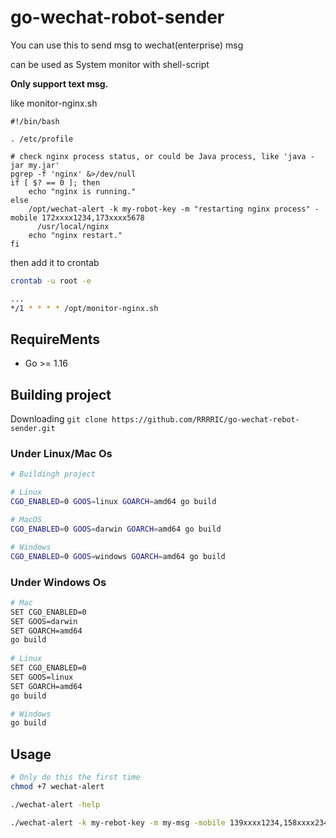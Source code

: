 # go-wechat-robot-sender

You can use this to send msg to wechat(enterprise) msg

can be used as System monitor with shell-script

**Only support text msg.**

like monitor-nginx.sh

```shell
#!/bin/bash

. /etc/profile

# check nginx process status, or could be Java process, like 'java -jar my.jar'
pgrep -f 'nginx' &>/dev/null 
if [ $? == 0 ]; then
    echo "nginx is running."
else
    /opt/wechat-alert -k my-robot-key -m "restarting nginx process" -mobile 172xxxx1234,173xxxx5678
	  /usr/local/nginx
    echo "nginx restart."
fi
```

then add it to crontab

```bash
crontab -u root -e

...
*/1 * * * * /opt/monitor-nginx.sh
```





## RequireMents

-   Go >= 1.16



## Building project

Downloading `git clone https://github.com/RRRRIC/go-wechat-rebot-sender.git`

### Under Linux/Mac Os

```bash
# Buildingh project

# Linux 
CGO_ENABLED=0 GOOS=linux GOARCH=amd64 go build 

# MacOS
CGO_ENABLED=0 GOOS=darwin GOARCH=amd64 go build

# Windows
CGO_ENABLED=0 GOOS=windows GOARCH=amd64 go build
```



### Under Windows Os

```bash
# Mac
SET CGO_ENABLED=0
SET GOOS=darwin
SET GOARCH=amd64
go build
 
# Linux
SET CGO_ENABLED=0
SET GOOS=linux
SET GOARCH=amd64
go build

# Windows
go build
```



## Usage

```bash
# Only do this the first time
chmod +7 wechat-alert

./wechat-alert -help

./wechat-alert -k my-rebot-key -m my-msg -mobile 139xxxx1234,158xxxx2345,172xxxx3456
```


